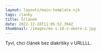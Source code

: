 ```yaml
---
layout: layouts/main-template.njk
tags: clanky
title: Ščlánek
date: 2022-12-28T11:05:52.394Z
thumbnail: /images/mo-s-18-v-obore-2.jpg
---
```

T﻿yvl, chci článek bez diakritiky v URLLLL.